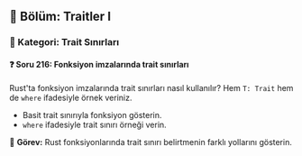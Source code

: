 ## 📘 Bölüm: Traitler I  
### 🔹 Kategori: Trait Sınırları  
#### ❓ Soru 216: Fonksiyon imzalarında trait sınırları

Rust'ta fonksiyon imzalarında trait sınırları nasıl kullanılır? Hem `T: Trait` hem de `where` ifadesiyle örnek veriniz.

- Basit trait sınırıyla fonksiyon gösterin.
- `where` ifadesiyle trait sınırı örneği verin.

🔧 **Görev:** Rust fonksiyonlarında trait sınırı belirtmenin farklı yollarını gösterin.
